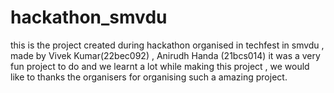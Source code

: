 # hackathon_smvdu
this is the project created during hackathon organised in techfest in smvdu , made by Vivek Kumar(22bec092) , Anirudh Handa (21bcs014) it was a very fun project to do and we learnt a lot while making this project , we would like to thanks the organisers for organising such a amazing project.
